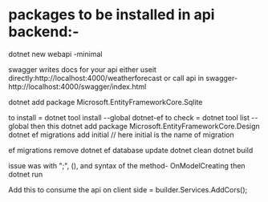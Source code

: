# packages to be installed in api backend:-
dotnet new webapi -minimal 

swagger writes docs for your api
either useit directly:http://localhost:4000/weatherforecast
or call api in swagger- http://localhost:4000/swagger/index.html

dotnet add package Microsoft.EntityFrameworkCore.Sqlite


to install = dotnet tool install --global dotnet-ef
to check = dotnet tool list --global
then this
dotnet add package Microsoft.EntityFrameworkCore.Design
dotnet ef migrations add initial // here initial is the name of migration

ef migrations remove
dotnet ef database update
dotnet clean
dotnet build


issue was with ";", (), and syntax of the method- OnModelCreating
then
dotnet run

Add this to consume the api on client side = builder.Services.AddCors();



